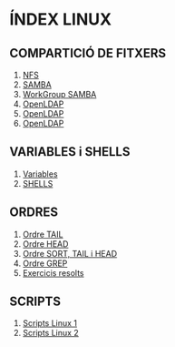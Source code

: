 # ÍNDEX LINUX

## COMPARTICIÓ DE FITXERS
1. [NFS](../md/NFS.md)
2. [SAMBA](../md/SAMBA.md)
3. [WorkGroup SAMBA](../md/WorkGroupSAMBA.md)
4. [OpenLDAP](../md/OpenLDAP(I).md)
5. [OpenLDAP](../md/OpenLDAP(II).md)
6. [OpenLDAP](../md/ExempleLDIF-LDAP.md   ) 

## VARIABLES i SHELLS
1. [Variables](../md/variables.md)
2. [SHELLS](../md/shells.md)
   
## ORDRES
1. [Ordre TAIL](../md/tail.md)
2. [Ordre HEAD](../md/head.md)
3. [Ordre SORT, TAIL i HEAD](../md/sort_tail_head.md)
4. [Ordre GREP](../md/grepResolts.md)
5. [Exercicis resolts](../md/preguntes1.md)
   
## SCRIPTS
1. [Scripts Linux 1](../md/repasExercicisScripts.md)
2. [Scripts Linux 2](../md/repasExercicisScriptsII.md)

 
